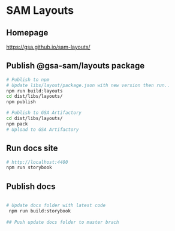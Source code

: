 # SAM Layouts

## Homepage
https://gsa.github.io/sam-layouts/

## Publish @gsa-sam/layouts package

``` bash
# Publish to npm
# Update libs/layout/package.json with new version then run..
npm run build:layouts
cd dist/libs/layouts/
npm publish

# Publish to GSA Artifactory
cd dist/libs/layouts/
npm pack
# Upload to GSA Artifactory
```

## Run docs site
``` bash
# http://localhost:4400
npm run storybook
```

## Publish docs

```bash

# Update docs folder with latest code
 npm run build:storybook
 
## Push update docs folder to master brach
 ```
 